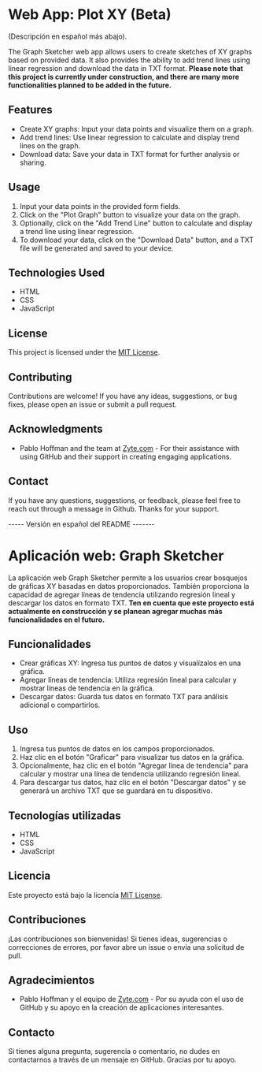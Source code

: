 # Web App: Plot XY (Beta)

(Descripción en español más abajo).

The Graph Sketcher web app allows users to create sketches of XY graphs based on provided data. It also provides the ability to add trend lines using linear regression and download the data in TXT format.
**Please note that this project is currently under construction, and there are many more functionalities planned to be added in the future.**
## Features

- Create XY graphs: Input your data points and visualize them on a graph.
- Add trend lines: Use linear regression to calculate and display trend lines on the graph.
- Download data: Save your data in TXT format for further analysis or sharing.


## Usage

1. Input your data points in the provided form fields.
2. Click on the "Plot Graph" button to visualize your data on the graph.
3. Optionally, click on the "Add Trend Line" button to calculate and display a trend line using linear regression.
4. To download your data, click on the "Download Data" button, and a TXT file will be generated and saved to your device.

## Technologies Used

- HTML
- CSS
- JavaScript

## License

This project is licensed under the [MIT License](LICENSE).

## Contributing

Contributions are welcome! If you have any ideas, suggestions, or bug fixes, please open an issue or submit a pull request.

## Acknowledgments

- Pablo Hoffman and the team at [Zyte.com](https://www.zyte.com/) - For their assistance with using GitHub and their support in creating engaging applications.

## Contact

If you have any questions, suggestions, or feedback, please feel free to reach out through a message in Github.
Thanks for your support.

----- Versión en español del README -------

# Aplicación web: Graph Sketcher

La aplicación web Graph Sketcher permite a los usuarios crear bosquejos de gráficas XY basadas en datos proporcionados. También proporciona la capacidad de agregar líneas de tendencia utilizando regresión lineal y descargar los datos en formato TXT.
**Ten en cuenta que este proyecto está actualmente en construcción y se planean agregar muchas más funcionalidades en el futuro.**

## Funcionalidades

- Crear gráficas XY: Ingresa tus puntos de datos y visualízalos en una gráfica.
- Agregar líneas de tendencia: Utiliza regresión lineal para calcular y mostrar líneas de tendencia en la gráfica.
- Descargar datos: Guarda tus datos en formato TXT para análisis adicional o compartirlos.

## Uso

1. Ingresa tus puntos de datos en los campos proporcionados.
2. Haz clic en el botón "Graficar" para visualizar tus datos en la gráfica.
3. Opcionalmente, haz clic en el botón "Agregar línea de tendencia" para calcular y mostrar una línea de tendencia utilizando regresión lineal.
4. Para descargar tus datos, haz clic en el botón "Descargar datos" y se generará un archivo TXT que se guardará en tu dispositivo.

## Tecnologías utilizadas

- HTML
- CSS
- JavaScript

## Licencia

Este proyecto está bajo la licencia [MIT License](LICENSE).

## Contribuciones

¡Las contribuciones son bienvenidas! Si tienes ideas, sugerencias o correcciones de errores, por favor abre un issue o envía una solicitud de pull.

## Agradecimientos

- Pablo Hoffman y el equipo de [Zyte.com](https://www.zyte.com/) - Por su ayuda con el uso de GitHub y su apoyo en la creación de aplicaciones interesantes.

## Contacto

Si tienes alguna pregunta, sugerencia o comentario, no dudes en contactarnos a través de un mensaje en GitHub.
Gracias por tu apoyo.

